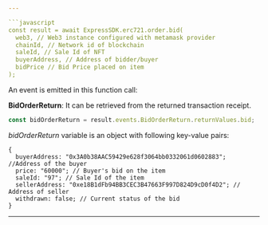 ```yaml
---

```javascript
const result = await ExpressSDK.erc721.order.bid(
  web3, // Web3 instance configured with metamask provider
  chainId, // Network id of blockchain
  saleId, // Sale Id of NFT
  buyerAddress, // Address of bidder/buyer
  bidPrice // Bid Price placed on item
);
```

An event is emitted in this function call:

**BidOrderReturn**: It can be retrieved from the returned transaction receipt.

```javascript
const bidOrderReturn = result.events.BidOrderReturn.returnValues.bid;
```

_bidOrderReturn_ variable is an object with following key-value pairs:

```
{
  buyerAddress: "0x3A0b38AAC59429e628f3064bb0332061d0602883"; //Address of the buyer
  price: "60000"; // Buyer's bid on the item
  saleId: "97"; // Sale Id of the item
  sellerAddress: "0xe18B1dFb94BB3CEC3B47663F997D824D9cD0f4D2"; // Address of seller
  withdrawn: false; // Current status of the bid
}
```

---
```

